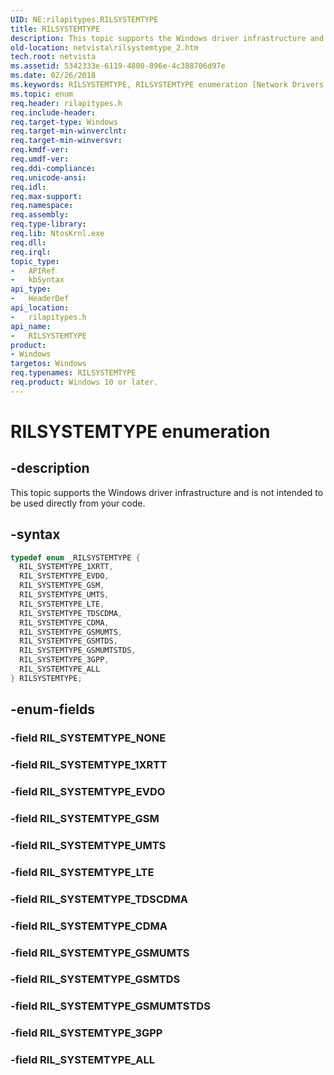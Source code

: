 ```yaml
---
UID: NE:rilapitypes.RILSYSTEMTYPE
title: RILSYSTEMTYPE
description: This topic supports the Windows driver infrastructure and is not intended to be used directly from your code.
old-location: netvista\rilsystemtype_2.htm
tech.root: netvista
ms.assetid: 5342333e-6119-4800-896e-4c388706d97e
ms.date: 02/26/2018
ms.keywords: RILSYSTEMTYPE, RILSYSTEMTYPE enumeration [Network Drivers Starting with Windows Vista], RIL_SYSTEMTYPE_1XRTT, RIL_SYSTEMTYPE_3GPP, RIL_SYSTEMTYPE_ALL, RIL_SYSTEMTYPE_CDMA, RIL_SYSTEMTYPE_EVDO, RIL_SYSTEMTYPE_GSM, RIL_SYSTEMTYPE_GSMTDS, RIL_SYSTEMTYPE_GSMUMTS, RIL_SYSTEMTYPE_GSMUMTSTDS, RIL_SYSTEMTYPE_LTE, RIL_SYSTEMTYPE_TDSCDMA, RIL_SYSTEMTYPE_UMTS, netvista.rilsystemtype_2, rilapitypes/RILSYSTEMTYPE, rilapitypes/RIL_SYSTEMTYPE_1XRTT, rilapitypes/RIL_SYSTEMTYPE_3GPP, rilapitypes/RIL_SYSTEMTYPE_ALL, rilapitypes/RIL_SYSTEMTYPE_CDMA, rilapitypes/RIL_SYSTEMTYPE_EVDO, rilapitypes/RIL_SYSTEMTYPE_GSM, rilapitypes/RIL_SYSTEMTYPE_GSMTDS, rilapitypes/RIL_SYSTEMTYPE_GSMUMTS, rilapitypes/RIL_SYSTEMTYPE_GSMUMTSTDS, rilapitypes/RIL_SYSTEMTYPE_LTE, rilapitypes/RIL_SYSTEMTYPE_TDSCDMA, rilapitypes/RIL_SYSTEMTYPE_UMTS
ms.topic: enum
req.header: rilapitypes.h
req.include-header:
req.target-type: Windows
req.target-min-winverclnt:
req.target-min-winversvr:
req.kmdf-ver:
req.umdf-ver:
req.ddi-compliance:
req.unicode-ansi:
req.idl:
req.max-support:
req.namespace:
req.assembly:
req.type-library:
req.lib: NtosKrnl.exe
req.dll:
req.irql:
topic_type:
-	APIRef
-	kbSyntax
api_type:
-	HeaderDef
api_location:
-	rilapitypes.h
api_name:
-	RILSYSTEMTYPE
product:
- Windows
targetos: Windows
req.typenames: RILSYSTEMTYPE
req.product: Windows 10 or later.
---
```


# RILSYSTEMTYPE enumeration


## -description


This topic supports the Windows driver infrastructure and is not intended to be used directly from your code.


## -syntax


```cpp
typedef enum _RILSYSTEMTYPE {
  RIL_SYSTEMTYPE_1XRTT,
  RIL_SYSTEMTYPE_EVDO,
  RIL_SYSTEMTYPE_GSM,
  RIL_SYSTEMTYPE_UMTS,
  RIL_SYSTEMTYPE_LTE,
  RIL_SYSTEMTYPE_TDSCDMA,
  RIL_SYSTEMTYPE_CDMA,
  RIL_SYSTEMTYPE_GSMUMTS,
  RIL_SYSTEMTYPE_GSMTDS,
  RIL_SYSTEMTYPE_GSMUMTSTDS,
  RIL_SYSTEMTYPE_3GPP,
  RIL_SYSTEMTYPE_ALL
} RILSYSTEMTYPE;
```


## -enum-fields




### -field RIL_SYSTEMTYPE_NONE


### -field RIL_SYSTEMTYPE_1XRTT


### -field RIL_SYSTEMTYPE_EVDO


### -field RIL_SYSTEMTYPE_GSM


### -field RIL_SYSTEMTYPE_UMTS


### -field RIL_SYSTEMTYPE_LTE


### -field RIL_SYSTEMTYPE_TDSCDMA


### -field RIL_SYSTEMTYPE_CDMA


### -field RIL_SYSTEMTYPE_GSMUMTS


### -field RIL_SYSTEMTYPE_GSMTDS


### -field RIL_SYSTEMTYPE_GSMUMTSTDS


### -field RIL_SYSTEMTYPE_3GPP


### -field RIL_SYSTEMTYPE_ALL

